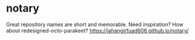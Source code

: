 # notary
Great repository names are short and memorable. Need inspiration? How about redesigned-octo-parakeet?
https://jahangirfuad606.github.io/notary/
